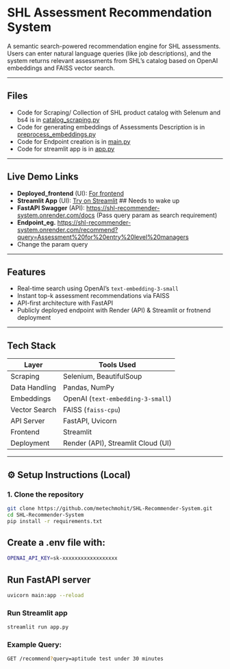 # SHL Assessment Recommendation System

A semantic search-powered recommendation engine for SHL assessments. Users can enter natural language queries (like job descriptions), and the system returns relevant assessments from SHL’s catalog based on OpenAI embeddings and FAISS vector search.

---
## Files
- Code for Scraping/ Collection of SHL product catalog with Selenum and bs4 is in [catalog_scraping.py](https://github.com/metechmohit/SHL-Recommender-System/blob/master/catalog_scraping.py)
-  Code for generating embeddings of Assessments Description is in [preprocess_embeddings.py](https://github.com/metechmohit/SHL-Recommender-System/blob/master/preprocess_embeddings.py)
- Code for Endpoint creation is in [main.py](https://github.com/metechmohit/SHL-Recommender-System/blob/master/main.py)
- Code for streamlit app is in [app.py](https://github.com/metechmohit/SHL-Recommender-System/blob/master/app.py)
---

##  Live Demo Links

- **Deployed_frontend** (UI): [ For frontend](https://metechmohit.github.io/shl-recommendation-frontened/)
- **Streamlit App** (UI): [ Try on Streamlit](https://shl-assessments-recommender.streamlit.app/) ## Needs to wake up
- **FastAPI Swagger** (API): https://shl-recommender-system.onrender.com/docs    (Pass query param as search requirement)
- **Endpoint_eg.** https://shl-recommender-system.onrender.com/recommend?query=Assessment%20for%20entry%20level%20managers
- Change the param  query

---

##  Features

-  Real-time search using OpenAI’s `text-embedding-3-small`
-  Instant top-k assessment recommendations via FAISS
-  API-first architecture with FastAPI
-  Publicly deployed endpoint with Render (API) & Streamlit or frotnend deployment

---

##  Tech Stack

| Layer            | Tools Used                           |
|------------------|----------------------------------------|
| Scraping         | Selenium, BeautifulSoup                |
| Data Handling    | Pandas, NumPy                          |
| Embeddings       | OpenAI (`text-embedding-3-small`)      |
| Vector Search    | FAISS (`faiss-cpu`)                    |
| API Server       | FastAPI, Uvicorn                       |
| Frontend         | Streamlit                              |
| Deployment       | Render (API), Streamlit Cloud (UI)     |

---

## ⚙ Setup Instructions (Local)

### 1. Clone the repository

```bash
git clone https://github.com/metechmohit/SHL-Recommender-System.git
cd SHL-Recommender-System
pip install -r requirements.txt
```
## Create a .env file with:
```bash
OPENAI_API_KEY=sk-xxxxxxxxxxxxxxxxxx
```
## Run FastAPI server
```bash
uvicorn main:app --reload
```
### Run Streamlit app
```bash
streamlit run app.py
```
### Example Query:
```bash
GET /recommend?query=aptitude test under 30 minutes
